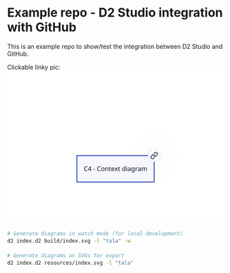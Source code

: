 # Example repo - D2 Studio integration with GitHub

This is an example repo to show/test the integration between D2 Studio and GitHub.

Clickable linky pic:
[![Overview Diagram](resources/index/index.svg)](https://raw.githubusercontent.com/LarsV123/d2-test/main/resources/index/index.svg)

```bash
# Generate diagrams in watch mode (for local development)
d2 index.d2 build/index.svg -l "tala" -w

# Generate diagrams as SVGs for export
d2 index.d2 resources/index.svg -l "tala"
```

